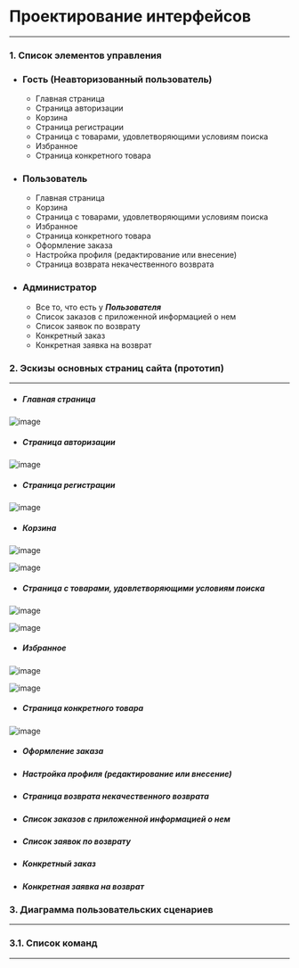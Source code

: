 # Проектирование интерфейсов
---
### 1. Список элементов управления

* ### Гость (Неавторизованный пользователь)
    * Главная страница
    * Страница авторизации
    * Корзина
    * Страница регистрации
    * Страница с товарами, удовлетворяющими условиям поиска
    * Избранное
    * Страница конкретного товара

* ### Пользователь
    * Главная страница
    * Корзина
    * Страница с товарами, удовлетворяющими условиям поиска
    * Избранное
    * Страница конкретного товара
    * Оформление заказа
    * Настройка профиля (редактирование или внесение)
    * Страница возврата некачественного возврата

* ### Администратор
    *  Все то, что есть у ***Пользователя***
    *  Список заказов с приложенной информацией о нем
    *  Список заявок по возврату
    *  Конкретный заказ
    *  Конкретная заявка на возврат

### 2. Эскизы основных страниц сайта (прототип)
---
* ##### Главная страница
![image](https://user-images.githubusercontent.com/58702589/144572112-8ecb648b-fa1e-4798-ace8-07f1bbc6c47b.png)

* ##### Страница авторизации
![image](https://user-images.githubusercontent.com/58702589/144572183-268fec4d-60c0-40c5-9442-6e82fe35efa3.png)

* ##### Страница регистрации
![image](https://user-images.githubusercontent.com/58702589/144572246-df8895e8-45bc-4289-95eb-ce4636910c58.png)

* ##### Корзина
![image](https://user-images.githubusercontent.com/58702589/144572412-eee1b193-7683-48ec-9b18-48a7e25f3cc1.png)

![image](https://user-images.githubusercontent.com/58702589/144572439-a01bbd6a-ec8d-4e48-92d6-1c7f3ea92635.png)

* ##### Страница с товарами, удовлетворяющими условиям поиска
![image](https://user-images.githubusercontent.com/58702589/144572523-92c5ddf3-6ee4-4fc3-978e-79544b2a7f80.png)

![image](https://user-images.githubusercontent.com/58702589/144572858-e1327c29-6368-4a3a-9584-e593193aabc2.png)


* ##### Избранное
![image](https://user-images.githubusercontent.com/58702589/144572574-616b8f13-bb52-4a8c-8d52-8b3defee68f6.png)

![image](https://user-images.githubusercontent.com/58702589/144572765-b5410563-636b-43e6-be4a-46bf624a034d.png)


* ##### Страница конкретного товара
![image](https://user-images.githubusercontent.com/58702589/144572628-a3b4fd1a-394b-4536-a4d9-4cec9f6c25c5.png)

* ##### Оформление заказа

* ##### Настройка профиля (редактирование или внесение)

* ##### Страница возврата некачественного возврата

* ##### Список заказов с приложенной информацией о нем

* ##### Список заявок по возврату

* ##### Конкретный заказ

* ##### Конкретная заявка на возврат
### 3. Диаграмма пользовательских сценариев
---

### 3.1. Список команд
---
